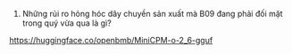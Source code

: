 1. Những rủi ro hỏng hóc dây chuyền sản xuất mà B09 đang phải đối mặt trong quý vừa qua là gì?

https://huggingface.co/openbmb/MiniCPM-o-2_6-gguf